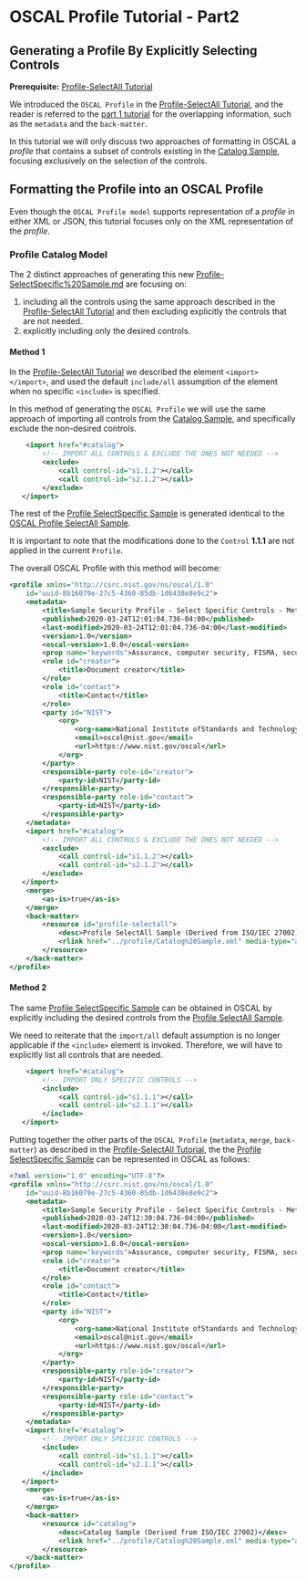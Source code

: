 # OSCAL Profile Tutorial - Part2

## Generating a Profile By Explicitly Selecting Controls

**Prerequisite:** [Profile-SelectAll Tutorial](./Profile-SelectAll%20Tutorial.md)

We introduced the `OSCAL Profile` in the [Profile-SelectAll Tutorial](./Profile-SelectAll%20Tutorial.md), and the reader
is referred to the [part 1 tutorial](./Profile-SelectAll%20Tutorial.md) for the overlapping information, such as the `metadata`
and the `back-matter`.

In this tutorial we will only discuss two approaches of formatting in OSCAL a *profile* that contains a subset of 
controls existing in the [Catalog Sample](../catalog/Catalog%20Sample.md), focusing exclusively on the selection of the controls.

##	Formatting the Profile into an OSCAL Profile

Even though the `OSCAL Profile model` supports representation of a *profile* in either XML or JSON,
this tutorial focuses only on the XML representation of the *profile*.

###	Profile Catalog Model

The 2 distinct approaches of generating this new [Profile-SelectSpecific%20Sample.md](./Profile-SelectAll%20Sample.md) are focusing on:

1. including all the controls using the same approach described in the [Profile-SelectAll Tutorial](./Profile-SelectAll%20Tutorial.md) and then excluding explicitly the controls that are not needed.
1. explicitly including only the desired controls.

#### Method 1

In the [Profile-SelectAll Tutorial](./Profile-SelectAll%20Tutorial.md) we described the element `<import></import>`, and
used the default `include/all` assumption of the element when no specific `<include>` is specified. 

In this method of generating the `OSCAL Profile` we will use the same approach of importing all 
controls from the [Catalog Sample](../catalog/Catalog%20Sample.md), and specifically
exclude the non-desired controls.

```xml
    <import href="#catalog">
        <!-- IMPORT ALL CONTROLS & EXCLUDE THE ONES NOT NEEDED -->
        <exclude>
            <call control-id="s1.1.2"></call>
            <call control-id="s2.1.2"></call>
        </exclude>
   </import>
```

The rest of the [Profile SelectSpecific Sample](./Profile-SelectSpecific%20Sample.md) is generated identical to the
[OSCAL Profile SelectAll Sample](./Profile-SelectAll%20Sample.xml).

It is important to note that the modifications done to the `Control` **1.1.1** are not applied 
in the current `Profile`.

The overall OSCAL Profile with this method will become:

```xml
<profile xmlns="http://csrc.nist.gov/ns/oscal/1.0" 
    id="uuid-8b16079e-27c5-4360-85db-1d6438e8e9c2">
    <metadata>
        <title>Sample Security Profile - Select Specific Controls - Method 1</title>
        <published>2020-03-24T12:01:04.736-04:00</published>
        <last-modified>2020-03-24T12:01:04.736-04:00</last-modified>
        <version>1.0</version>
        <oscal-version>1.0.0</oscal-version>
        <prop name="keywords">Assurance, computer security, FISMA, security controls, security requirements</prop>
        <role id="creator">
            <title>Document creator</title>
        </role>
        <role id="contact">
            <title>Contact</title>
        </role>
        <party id="NIST">
            <org>
                <org-name>National Institute ofStandards and Technology</org-name>
                <email>oscal@nist.gov</email>
                <url>https://www.nist.gov/oscal</url>
            </org>
        </party>
        <responsible-party role-id="creator">
            <party-id>NIST</party-id>
        </responsible-party>
        <responsible-party role-id="contact">
            <party-id>NIST</party-id>
        </responsible-party>
    </metadata>
    <import href="#catalog">
        <!-- IMPORT ALL CONTROLS & EXCLUDE THE ONES NOT NEEDED -->
        <exclude>
            <call control-id="s1.1.2"></call>
            <call control-id="s2.1.2"></call>
        </exclude>
   </import>
    <merge>
        <as-is>true</as-is>
    </merge>
    <back-matter>
        <resource id="profile-selectall">
            <desc>Profile SelectAll Sample (Derived from ISO/IEC 27002)</desc>
            <rlink href="../profile/Catalog%20Sample.xml" media-type="application/oscal.profile+xml"/>
        </resource>
    </back-matter>
</profile>
```

#### Method 2

The same [Profile SelectSpecific Sample](./Profile-SelectSpecific%20Sample.md) can be obtained in OSCAL
by explicitly including the desired controls from the [Profile SelectAll Sample](./Profile-SelectAll%20Sample.xml).

We need to reiterate that the `import/all` default assumption is no longer applicable if the `<include>` element is invoked.
Therefore, we will have to explicitly list all controls that are needed.

```xml
    <import href="#catalog">
        <!-- IMPORT ONLY SPECIFIC CONTROLS -->
        <include>
            <call control-id="s1.1.1"></call>
            <call control-id="s2.1.1"></call>
        </include>
   </import>
```
Putting together the other parts of the `OSCAL Profile` (`metadata`, `merge`, `back-matter`) 
as described in the [Profile-SelectAll Tutorial](./Profile-SelectAl%20Tutorial.md), the
the [Profile SelectSpecific Sample](./Profile-SelectSpecific%20Sample.md) can be represented in OSCAL as follows:

```xml
<?xml version="1.0" encoding="UTF-8"?>
<profile xmlns="http://csrc.nist.gov/ns/oscal/1.0" 
    id="uuid-8b16079e-27c5-4360-85db-1d6438e8e9c2">
    <metadata>
        <title>Sample Security Profile - Select Specific Controls - Method 2</title>
        <published>2020-03-24T12:30:04.736-04:00</published>
        <last-modified>2020-03-24T12:30:04.736-04:00</last-modified>
        <version>1.0</version>
        <oscal-version>1.0.0</oscal-version>
        <prop name="keywords">Assurance, computer security, FISMA, security controls, security requirements</prop>
        <role id="creator">
            <title>Document creator</title>
        </role>
        <role id="contact">
            <title>Contact</title>
        </role>
        <party id="NIST">
            <org>
                <org-name>National Institute ofStandards and Technology</org-name>
                <email>oscal@nist.gov</email>
                <url>https://www.nist.gov/oscal</url>
            </org>
        </party>
        <responsible-party role-id="creator">
            <party-id>NIST</party-id>
        </responsible-party>
        <responsible-party role-id="contact">
            <party-id>NIST</party-id>
        </responsible-party>
    </metadata>
    <import href="#catalog">
        <!-- IMPORT ONLY SPECIFIC CONTROLS -->
        <include>
            <call control-id="s1.1.1"></call>
            <call control-id="s2.1.1"></call>
        </include>
   </import>
    <merge>
        <as-is>true</as-is>
    </merge>
    <back-matter>
        <resource id="catalog">
            <desc>Catalog Sample (Derived from ISO/IEC 27002)</desc>
            <rlink href="../profile/Catalog%20Sample.xml" media-type="application/oscal.catalog+xml"/>
        </resource>
    </back-matter>
</profile>
```